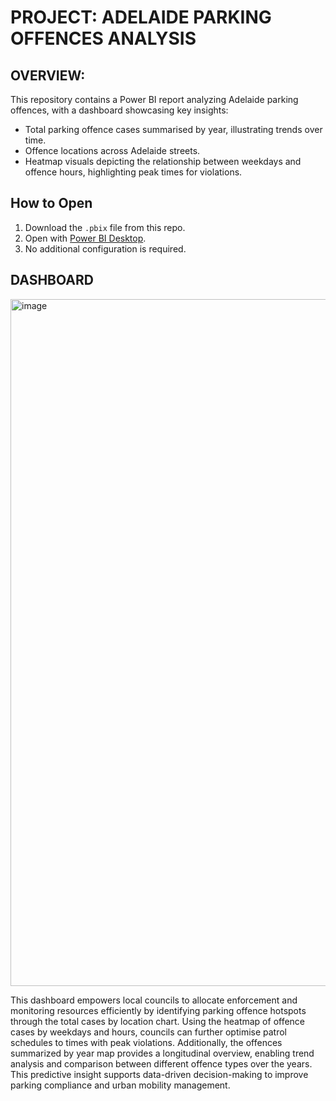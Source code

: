 # PROJECT: ADELAIDE PARKING OFFENCES ANALYSIS

## OVERVIEW:
This repository contains a Power BI report analyzing Adelaide parking offences, with a dashboard showcasing key insights:
- Total parking offence cases summarised by year, illustrating trends over time.
- Offence locations across Adelaide streets.
- Heatmap visuals depicting the relationship between weekdays and offence hours, highlighting peak times for violations.

## How to Open
1. Download the `.pbix` file from this repo.
2. Open with [Power BI Desktop](https://powerbi.microsoft.com/desktop/).
3. No additional configuration is required.


## DASHBOARD

<img width="1950" height="1099" alt="image" src="https://github.com/user-attachments/assets/3b9526b1-5e16-480a-8431-2e980cf9f069" />

This dashboard empowers local councils to allocate enforcement and monitoring resources efficiently by identifying parking offence hotspots through the total cases by location chart. 
Using the heatmap of offence cases by weekdays and hours, councils can further optimise patrol schedules to times with peak violations. 
Additionally, the offences summarized by year map provides a longitudinal overview, enabling trend analysis and comparison between different offence types over the years. 
This predictive insight supports data-driven decision-making to improve parking compliance and urban mobility management.
